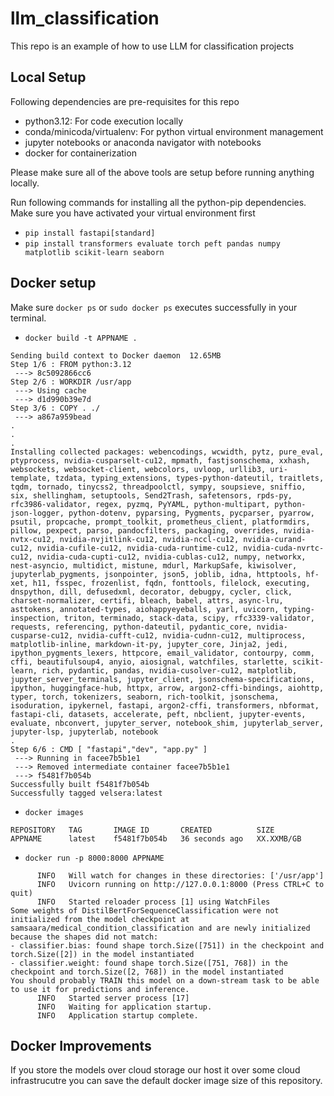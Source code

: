# llm_classification
This repo is an example of how to use LLM for classification projects
## Local Setup
Following dependencies are pre-requisites for this repo
- python3.12: For code execution locally
- conda/minicoda/virtualenv: For python virtual environment management
- jupyter notebooks or anaconda navigator with notebooks
- docker for containerization

Please make sure all of the above tools are setup before running anything locally.

Run following commands for installing all the python-pip dependencies. Make sure you have activated your virtual environment first

- `pip install fastapi[standard]`
- `pip install transformers evaluate torch peft pandas numpy matplotlib scikit-learn seaborn`

## Docker setup
Make sure `docker ps` or `sudo docker ps` executes successfully in your terminal.
- `docker build -t APPNAME .`
```
Sending build context to Docker daemon  12.65MB
Step 1/6 : FROM python:3.12
 ---> 8c5092866cc6
Step 2/6 : WORKDIR /usr/app
 ---> Using cache
 ---> d1d990b39e7d
Step 3/6 : COPY . ./
 ---> a867a959bead
.
.
.
Installing collected packages: webencodings, wcwidth, pytz, pure_eval, ptyprocess, nvidia-cusparselt-cu12, mpmath, fastjsonschema, xxhash, websockets, websocket-client, webcolors, uvloop, urllib3, uri-template, tzdata, typing_extensions, types-python-dateutil, traitlets, tqdm, tornado, tinycss2, threadpoolctl, sympy, soupsieve, sniffio, six, shellingham, setuptools, Send2Trash, safetensors, rpds-py, rfc3986-validator, regex, pyzmq, PyYAML, python-multipart, python-json-logger, python-dotenv, pyparsing, Pygments, pycparser, pyarrow, psutil, propcache, prompt_toolkit, prometheus_client, platformdirs, pillow, pexpect, parso, pandocfilters, packaging, overrides, nvidia-nvtx-cu12, nvidia-nvjitlink-cu12, nvidia-nccl-cu12, nvidia-curand-cu12, nvidia-cufile-cu12, nvidia-cuda-runtime-cu12, nvidia-cuda-nvrtc-cu12, nvidia-cuda-cupti-cu12, nvidia-cublas-cu12, numpy, networkx, nest-asyncio, multidict, mistune, mdurl, MarkupSafe, kiwisolver, jupyterlab_pygments, jsonpointer, json5, joblib, idna, httptools, hf-xet, h11, fsspec, frozenlist, fqdn, fonttools, filelock, executing, dnspython, dill, defusedxml, decorator, debugpy, cycler, click, charset-normalizer, certifi, bleach, babel, attrs, async-lru, asttokens, annotated-types, aiohappyeyeballs, yarl, uvicorn, typing-inspection, triton, terminado, stack-data, scipy, rfc3339-validator, requests, referencing, python-dateutil, pydantic_core, nvidia-cusparse-cu12, nvidia-cufft-cu12, nvidia-cudnn-cu12, multiprocess, matplotlib-inline, markdown-it-py, jupyter_core, Jinja2, jedi, ipython_pygments_lexers, httpcore, email_validator, contourpy, comm, cffi, beautifulsoup4, anyio, aiosignal, watchfiles, starlette, scikit-learn, rich, pydantic, pandas, nvidia-cusolver-cu12, matplotlib, jupyter_server_terminals, jupyter_client, jsonschema-specifications, ipython, huggingface-hub, httpx, arrow, argon2-cffi-bindings, aiohttp, typer, torch, tokenizers, seaborn, rich-toolkit, jsonschema, isoduration, ipykernel, fastapi, argon2-cffi, transformers, nbformat, fastapi-cli, datasets, accelerate, peft, nbclient, jupyter-events, evaluate, nbconvert, jupyter_server, notebook_shim, jupyterlab_server, jupyter-lsp, jupyterlab, notebook
.
Step 6/6 : CMD [ "fastapi","dev", "app.py" ]
 ---> Running in facee7b5b1e1
 ---> Removed intermediate container facee7b5b1e1
 ---> f5481f7b054b
Successfully built f5481f7b054b
Successfully tagged velsera:latest
```
- `docker images`
```
REPOSITORY   TAG       IMAGE ID       CREATED          SIZE
APPNAME      latest    f5481f7b054b   36 seconds ago   XX.XXMB/GB
```
- `docker run -p 8000:8000 APPNAME`
```
      INFO   Will watch for changes in these directories: ['/usr/app']
      INFO   Uvicorn running on http://127.0.0.1:8000 (Press CTRL+C to quit)
      INFO   Started reloader process [1] using WatchFiles
Some weights of DistilBertForSequenceClassification were not initialized from the model checkpoint at samsaara/medical_condition_classification and are newly initialized because the shapes did not match:
- classifier.bias: found shape torch.Size([751]) in the checkpoint and torch.Size([2]) in the model instantiated
- classifier.weight: found shape torch.Size([751, 768]) in the checkpoint and torch.Size([2, 768]) in the model instantiated
You should probably TRAIN this model on a down-stream task to be able to use it for predictions and inference.
      INFO   Started server process [17]
      INFO   Waiting for application startup.
      INFO   Application startup complete.
```

## Docker Improvements
If you store the models over cloud storage our host it over some cloud infrastrucutre you can save the default docker image size of this repository.
